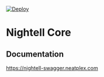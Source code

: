 [![Deploy](https://github.com/neatplex/nightell-core/actions/workflows/deploy.yml/badge.svg?branch=main)](https://github.com/neatplex/nightell-core/actions/workflows/deploy.yml)

# Nightell Core

## Documentation

https://nightell-swagger.neatplex.com
